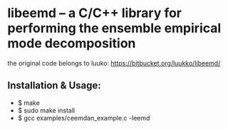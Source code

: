 libeemd – a C/C++ library for performing the ensemble empirical mode decomposition
==================================================================================

the original code belongs to luuko: https://bitbucket.org/luukko/libeemd/

Installation & Usage:
---------------------
* $ make
* $ sudo make install
* $ gcc examples/ceemdan_example.c -leemd
